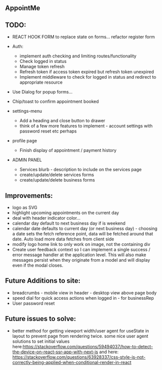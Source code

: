 ## AppointMe

## TODO:

- REACT HOOK FORM to replace state on forms... refactor register form

 - Auth:
    - implement auth checking and limiting routes/functionality
    - Check logged in status
    - Manage token refresh
    - Refresh token if access token expired but refresh token unexpired
    - Implement middleware to check for logged in status and redirect to appropriate resource

 - Use Dialog for popup forms...
 - Chip/toast to confirm appointment booked

 - settings-menu
    - Add a heading and close button to drawer
    - think of a few more features to implement - account settings with password reset etc perhaps

- profile page
    - Finish display of appointment / payment history

- ADMIN PANEL
    - Services blurb - description to include on the services page
    - create/update/delete services forms
    - create/update/delete business forms


## Improvements:
 - logo as SVG
 - highlight upcoming appointments on the current day
 - deal with header indicator color...
 - calendar day default to next business day if is weekend
 - calendar date defaults to current day (or next business day) - choosing a date sets the fetch reference point, data will be fetched around that date. Auto load more data fetches from client side
 - modify logo home link to only work on image, not the containing div
 - Create user feedback context so I can implement a single success / error message handler at the application level. This will also make messages persist when they originate from a model and will display even if the modal closes.

## Future Additions to site:
 - breadcrumbs - mobile view in header - desktop view above page body
 - speed dial for quick access actions when logged in - for businessRep
 - User password reset

## Future issues to solve:
 - better method for getting viewport width/user agent for useState in layout to prevent page from rendering twice. some nice user agent solutions to set initial values here:https://stackoverflow.com/questions/59494037/how-to-detect-the-device-on-react-ssr-app-with-next-js and here: https://stackoverflow.com/questions/63928337/css-style-is-not-correctly-being-applied-when-conditional-render-in-react
